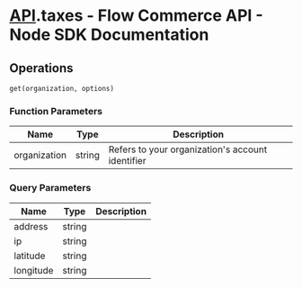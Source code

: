 # [API](README.md).taxes - Flow Commerce API - Node SDK Documentation

## Operations

`get(organization, options)`

### Function Parameters

| Name  | Type | Description |
| ---- | ---- | ---- |
| organization | string | Refers to your organization&#x27;s account identifier |

### Query Parameters

| Name  | Type | Description |
| ---- | ---- | ---- |
| address | string |  |
| ip | string |  |
| latitude | string |  |
| longitude | string |  |

